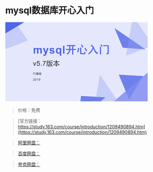 # mysql数据库开心入门

![img](../../../assets/study163/free/dc390baad349441383bcc5f3286ed7c8.png)

> 价格：免费

> [官方链接：https://study.163.com/course/introduction/1209490894.htm](https://study.163.com/course/introduction/1209490894.htm)

> [阿里网盘：]()

> [百度网盘：]()

> [夸克网盘：]()
